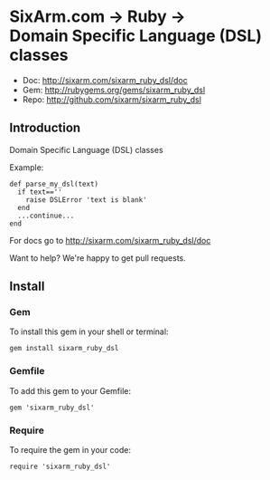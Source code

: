 # SixArm.com → Ruby → <br> Domain Specific Language (DSL) classes

* Doc: <http://sixarm.com/sixarm_ruby_dsl/doc>
* Gem: <http://rubygems.org/gems/sixarm_ruby_dsl>
* Repo: <http://github.com/sixarm/sixarm_ruby_dsl>
<!--header-shut-->

## Introduction

Domain Specific Language (DSL) classes

Example:

    def parse_my_dsl(text)
      if text==''
        raise DSLError 'text is blank'
      end
      ...continue...
    end

For docs go to <http://sixarm.com/sixarm_ruby_dsl/doc>

Want to help? We're happy to get pull requests.


<!--install-open-->

## Install

### Gem

To install this gem in your shell or terminal:

    gem install sixarm_ruby_dsl

### Gemfile

To add this gem to your Gemfile:

    gem 'sixarm_ruby_dsl'

### Require

To require the gem in your code:

    require 'sixarm_ruby_dsl'

<!--install-shut-->
